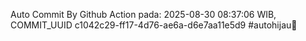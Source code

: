 Auto Commit By Github Action pada: 2025-08-30 08:37:06 WIB, COMMIT_UUID c1042c29-ff17-4d76-ae6a-d6e7aa11e5d9 #autohijau🗿
